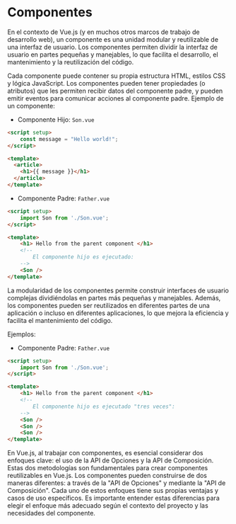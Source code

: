 # Componentes

En el contexto de Vue.js (y en muchos otros marcos de trabajo de desarrollo web), un componente es una unidad modular y reutilizable de una interfaz de usuario. Los componentes permiten dividir la interfaz de usuario en partes pequeñas y manejables, lo que facilita el desarrollo, el mantenimiento y la reutilización del código.

Cada componente puede contener su propia estructura HTML, estilos CSS y lógica JavaScript. Los componentes pueden tener propiedades (o atributos) que les permiten recibir datos del componente padre, y pueden emitir eventos para comunicar acciones al componente padre. Ejemplo de un componente:

* Componente Hijo: `Son.vue`

```html
<script setup>
    const message = "Hello world!";
</script>

<template>
  <article>
    <h1>{{ message }}</h1>
  </article>
</template>
```

* Componente Padre: `Father.vue`

```html
<script setup>
    import Son from './Son.vue';
</script>

<template>
    <h1> Hello from the parent component </h1>
    <!--
        El componente hijo es ejecutado:
    -->
    <Son />
</template>
```


La modularidad de los componentes permite construir interfaces de usuario complejas dividiéndolas en partes más pequeñas y manejables. Además, los componentes pueden ser reutilizados en diferentes partes de una aplicación o incluso en diferentes aplicaciones, lo que mejora la eficiencia y facilita el mantenimiento del código.

Ejemplos:


* Componente Padre: `Father.vue`

```html
<script setup>
    import Son from './Son.vue';
</script>

<template>
    <h1> Hello from the parent component </h1>
    <!--
        El componente hijo es ejecutado "tres veces":
    -->
    <Son />
    <Son />
    <Son />
</template>
```

En Vue.js, al trabajar con componentes, es esencial considerar dos enfoques clave: el uso de la API de Opciones y la API de Composición. Estas dos metodologías son fundamentales para crear componentes reutilizables en Vue.js. Los componentes pueden construirse de dos maneras diferentes: a través de la "API de Opciones" y mediante la "API de Composición". Cada uno de estos enfoques tiene sus propias ventajas y casos de uso específicos. Es importante entender estas diferencias para elegir el enfoque más adecuado según el contexto del proyecto y las necesidades del componente.
